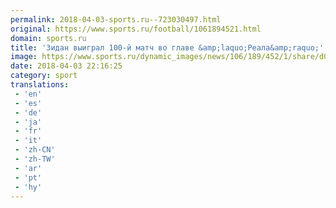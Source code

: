```yaml
---
permalink: 2018-04-03-sports.ru--723030497.html
original: https://www.sports.ru/football/1061894521.html
domain: sports.ru
title: 'Зидан выиграл 100-й матч во главе &amp;laquo;Реала&amp;raquo;'
image: https://www.sports.ru/dynamic_images/news/106/189/452/1/share/d0872e.png
date: 2018-04-03 22:16:25
category: sport
translations: 
 - 'en'
 - 'es'
 - 'de'
 - 'ja'
 - 'fr'
 - 'it'
 - 'zh-CN'
 - 'zh-TW'
 - 'ar'
 - 'pt'
 - 'hy'
---
```



